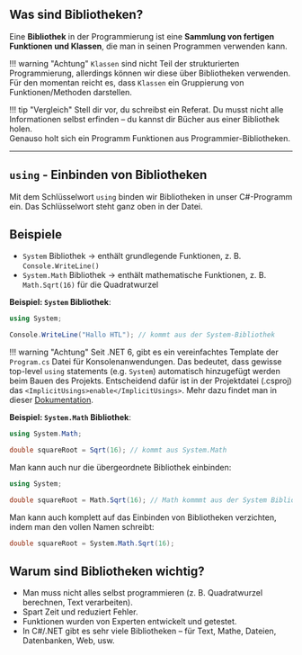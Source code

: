 ## Was sind Bibliotheken?

Eine **Bibliothek** in der Programmierung ist eine **Sammlung von fertigen Funktionen und Klassen**, die man in seinen Programmen verwenden kann.

!!! warning "Achtung"
    `Klassen` sind nicht Teil der strukturierten Programmierung, allerdings können wir diese über Bibliotheken verwenden. 
    Für den momentan reicht es, dass `Klassen` ein Gruppierung von Funktionen/Methoden darstellen.

!!! tip "Vergleich" 
    Stell dir vor, du schreibst ein Referat. Du musst nicht alle Informationen selbst erfinden – du kannst dir Bücher aus einer Bibliothek holen.  
    Genauso holt sich ein Programm Funktionen aus Programmier-Bibliotheken.

---

## `using` - Einbinden von Bibliotheken

Mit dem Schlüsselwort `using` binden wir Bibliotheken in unser C#-Programm ein. 
Das Schlüsselwort steht ganz oben in der Datei.

## Beispiele

- `System` Bibliothek → enthält grundlegende Funktionen, z. B. `Console.WriteLine()`  
- `System.Math` Bibliothek → enthält mathematische Funktionen, z. B. `Math.Sqrt(16)` für die Quadratwurzel

**Beispiel: `System` Bibliothek**:

```csharp
using System;

Console.WriteLine("Hallo HTL"); // kommt aus der System-Bibliothek
```

!!! warning "Achtung"
    Seit .NET 6, gibt es ein vereinfachtes Template der `Program.cs` Datei für Konsolenanwendungen. 
    Das bedeutet, dass gewisse top-level `using` statements (e.g. `System`) automatisch hinzugefügt werden beim Bauen des Projekts.
    Entscheidend dafür ist in der Projektdatei (.csproj) das `<ImplicitUsings>enable</ImplicitUsings>`.
    Mehr dazu findet man in dieser [Dokumentation](https://learn.microsoft.com/en-us/dotnet/core/tutorials/top-level-templates).

**Beispiel: `System.Math` Bibliothek**:


```csharp
using System.Math;

double squareRoot = Sqrt(16); // kommt aus System.Math
```

Man kann auch nur die übergeordnete Bibliothek einbinden:

```csharp
using System;

double squareRoot = Math.Sqrt(16); // Math kommmt aus der System Bibliothek
```

Man kann auch komplett auf das Einbinden von Bibliotheken verzichten, indem man den vollen Namen schreibt:

```csharp
double squareRoot = System.Math.Sqrt(16);
```

## Warum sind Bibliotheken wichtig?

- Man muss nicht alles selbst programmieren (z. B. Quadratwurzel berechnen, Text verarbeiten).
- Spart Zeit und reduziert Fehler.
- Funktionen wurden von Experten entwickelt und getestet.
- In C#/.NET gibt es sehr viele Bibliotheken – für Text, Mathe, Dateien, Datenbanken, Web, usw.